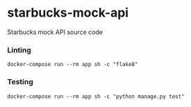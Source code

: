 # starbucks-mock-api
Starbucks mock API source code

### Linting
`docker-compose run --rm app sh -c "flake8"`
### Testing
`docker-compose run --rm app sh -c "python manage.py test"`